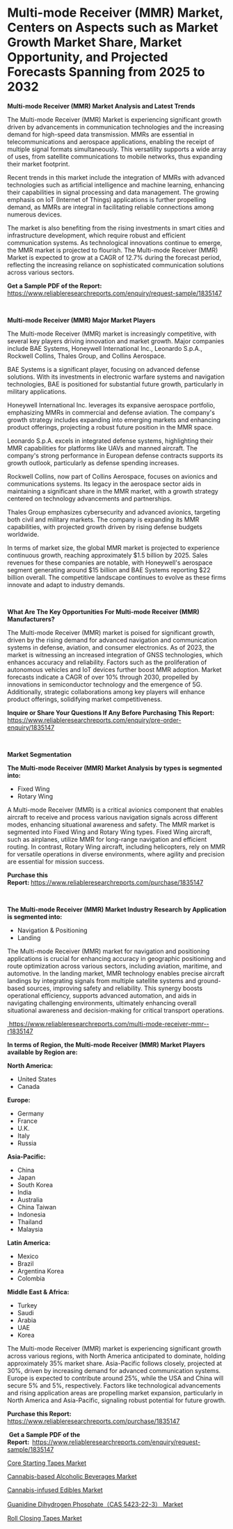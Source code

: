 <p><h1>Multi-mode Receiver (MMR) Market, Centers on Aspects such as Market Growth Market Share, Market Opportunity, and Projected Forecasts Spanning from 2025 to 2032</h1></p><p><strong>Multi-mode Receiver (MMR) Market Analysis and Latest Trends</strong></p>
<p><p>The Multi-mode Receiver (MMR) Market is experiencing significant growth driven by advancements in communication technologies and the increasing demand for high-speed data transmission. MMRs are essential in telecommunications and aerospace applications, enabling the receipt of multiple signal formats simultaneously. This versatility supports a wide array of uses, from satellite communications to mobile networks, thus expanding their market footprint.</p><p>Recent trends in this market include the integration of MMRs with advanced technologies such as artificial intelligence and machine learning, enhancing their capabilities in signal processing and data management. The growing emphasis on IoT (Internet of Things) applications is further propelling demand, as MMRs are integral in facilitating reliable connections among numerous devices.</p><p>The market is also benefiting from the rising investments in smart cities and infrastructure development, which require robust and efficient communication systems. As technological innovations continue to emerge, the MMR market is projected to flourish. The Multi-mode Receiver (MMR) Market is expected to grow at a CAGR of 12.7% during the forecast period, reflecting the increasing reliance on sophisticated communication solutions across various sectors.</p></p>
<p><strong>Get a Sample PDF of the Report:&nbsp;</strong> <a href="https://www.reliableresearchreports.com/enquiry/request-sample/1835147?utm_campaign=12&utm_medium=2&utm_source=Github&utm_content=ia&utm_term=26032025&utm_id=multi-mode-receiver-mmr">https://www.reliableresearchreports.com/enquiry/request-sample/1835147</a></p>
<p>&nbsp;</p>
<p><strong>Multi-mode Receiver (MMR) Major Market Players</strong></p>
<p><p>The Multi-mode Receiver (MMR) market is increasingly competitive, with several key players driving innovation and market growth. Major companies include BAE Systems, Honeywell International Inc., Leonardo S.p.A., Rockwell Collins, Thales Group, and Collins Aerospace. </p><p>BAE Systems is a significant player, focusing on advanced defense solutions. With its investments in electronic warfare systems and navigation technologies, BAE is positioned for substantial future growth, particularly in military applications. </p><p>Honeywell International Inc. leverages its expansive aerospace portfolio, emphasizing MMRs in commercial and defense aviation. The company's growth strategy includes expanding into emerging markets and enhancing product offerings, projecting a robust future position in the MMR space.</p><p>Leonardo S.p.A. excels in integrated defense systems, highlighting their MMR capabilities for platforms like UAVs and manned aircraft. The company's strong performance in European defense contracts supports its growth outlook, particularly as defense spending increases.</p><p>Rockwell Collins, now part of Collins Aerospace, focuses on avionics and communications systems. Its legacy in the aerospace sector aids in maintaining a significant share in the MMR market, with a growth strategy centered on technology advancements and partnerships.</p><p>Thales Group emphasizes cybersecurity and advanced avionics, targeting both civil and military markets. The company is expanding its MMR capabilities, with projected growth driven by rising defense budgets worldwide.</p><p>In terms of market size, the global MMR market is projected to experience continuous growth, reaching approximately $1.5 billion by 2025. Sales revenues for these companies are notable, with Honeywell's aerospace segment generating around $15 billion and BAE Systems reporting $22 billion overall. The competitive landscape continues to evolve as these firms innovate and adapt to industry demands.</p></p>
<p>&nbsp;</p>
<p><strong>What Are The Key Opportunities For Multi-mode Receiver (MMR) Manufacturers?</strong></p>
<p><p>The Multi-mode Receiver (MMR) market is poised for significant growth, driven by the rising demand for advanced navigation and communication systems in defense, aviation, and consumer electronics. As of 2023, the market is witnessing an increased integration of GNSS technologies, which enhances accuracy and reliability. Factors such as the proliferation of autonomous vehicles and IoT devices further boost MMR adoption. Market forecasts indicate a CAGR of over 10% through 2030, propelled by innovations in semiconductor technology and the emergence of 5G. Additionally, strategic collaborations among key players will enhance product offerings, solidifying market competitiveness.</p></p>
<p><strong>Inquire or Share Your Questions If Any Before Purchasing This Report:</strong> <a href="https://www.reliableresearchreports.com/enquiry/pre-order-enquiry/1835147?utm_campaign=12&utm_medium=2&utm_source=Github&utm_content=ia&utm_term=26032025&utm_id=multi-mode-receiver-mmr">https://www.reliableresearchreports.com/enquiry/pre-order-enquiry/1835147</a></p>
<p>&nbsp;</p>
<p><strong>Market Segmentation</strong></p>
<p><strong>The Multi-mode Receiver (MMR) Market Analysis by types is segmented into:</strong></p>
<p><ul><li>Fixed Wing</li><li>Rotary Wing</li></ul></p>
<p><p>A Multi-mode Receiver (MMR) is a critical avionics component that enables aircraft to receive and process various navigation signals across different modes, enhancing situational awareness and safety. The MMR market is segmented into Fixed Wing and Rotary Wing types. Fixed Wing aircraft, such as airplanes, utilize MMR for long-range navigation and efficient routing. In contrast, Rotary Wing aircraft, including helicopters, rely on MMR for versatile operations in diverse environments, where agility and precision are essential for mission success.</p></p>
<p><strong>Purchase this Report:&nbsp;</strong><a href="https://www.reliableresearchreports.com/purchase/1835147?utm_campaign=12&utm_medium=2&utm_source=Github&utm_content=ia&utm_term=26032025&utm_id=multi-mode-receiver-mmr">https://www.reliableresearchreports.com/purchase/1835147</a></p>
<p>&nbsp;</p>
<p><strong>The Multi-mode Receiver (MMR) Market Industry Research by Application is segmented into:</strong></p>
<p><ul><li>Navigation & Positioning</li><li>Landing</li></ul></p>
<p><p>The Multi-mode Receiver (MMR) market for navigation and positioning applications is crucial for enhancing accuracy in geographic positioning and route optimization across various sectors, including aviation, maritime, and automotive. In the landing market, MMR technology enables precise aircraft landings by integrating signals from multiple satellite systems and ground-based sources, improving safety and reliability. This synergy boosts operational efficiency, supports advanced automation, and aids in navigating challenging environments, ultimately enhancing overall situational awareness and decision-making for critical transport operations.</p></p>
<p><a href="https://www.reliableresearchreports.com/multi-mode-receiver-mmr--r1835147?utm_campaign=12&utm_medium=2&utm_source=Github&utm_content=ia&utm_term=26032025&utm_id=multi-mode-receiver-mmr">&nbsp;https://www.reliableresearchreports.com/multi-mode-receiver-mmr--r1835147</a></p>
<p><strong>In terms of Region, the Multi-mode Receiver (MMR) Market Players available by Region are:</strong></p>
<p>
    <p> <strong> North America: </strong>
        <ul>
            <li>United States</li>
            <li>Canada</li>
        </ul>
        </p> 
    <p> <strong> Europe: </strong>
        <ul>
            <li>Germany</li>
            <li>France</li>
            <li>U.K.</li>
            <li>Italy</li>
            <li>Russia</li>
        </ul>
        </p> 
    <p> <strong> Asia-Pacific: </strong>
        <ul>
            <li>China</li>
            <li>Japan</li>
            <li>South Korea</li>
            <li>India</li>
            <li>Australia</li>
            <li>China Taiwan</li>
            <li>Indonesia</li>
            <li>Thailand</li>
            <li>Malaysia</li>
        </ul>
        </p> 
    <p> <strong> Latin America: </strong>
        <ul>
            <li>Mexico</li>
            <li>Brazil</li>
            <li>Argentina Korea</li>
            <li>Colombia</li>
        </ul>
        </p> 
    <p> <strong> Middle East & Africa: </strong>
        <ul>
            <li>Turkey</li>
            <li>Saudi</li>
            <li>Arabia</li>
            <li>UAE</li>
            <li>Korea</li>
        </ul>
    </p>
    </p>
<p><p>The Multi-mode Receiver (MMR) market is experiencing significant growth across various regions, with North America anticipated to dominate, holding approximately 35% market share. Asia-Pacific follows closely, projected at 30%, driven by increasing demand for advanced communication systems. Europe is expected to contribute around 25%, while the USA and China will secure 5% and 5%, respectively. Factors like technological advancements and rising application areas are propelling market expansion, particularly in North America and Asia-Pacific, signaling robust potential for future growth.</p></p>
<p><strong>Purchase this Report: </strong><a href="https://www.reliableresearchreports.com/purchase/1835147?utm_campaign=12&utm_medium=2&utm_source=Github&utm_content=ia&utm_term=26032025&utm_id=multi-mode-receiver-mmr">https://www.reliableresearchreports.com/purchase/1835147</a></p>
<p>&nbsp;<strong>Get a Sample PDF of the Report:&nbsp;&nbsp;</strong><a href="https://www.reliableresearchreports.com/enquiry/request-sample/1835147?utm_campaign=12&utm_medium=2&utm_source=Github&utm_content=ia&utm_term=26032025&utm_id=multi-mode-receiver-mmr">https://www.reliableresearchreports.com/enquiry/request-sample/1835147</a></p>
<p><strong></strong></p>
<p><p><a href="https://github.com/prantoblouin/Market-Research-Report-List-1/blob/main/core-starting-tapes-market.md?utm_campaign=12&utm_medium=2&utm_source=Github&utm_content=ia&utm_term=26032025&utm_id=multi-mode-receiver-mmr">Core Starting Tapes Market</a></p><p><a href="https://github.com/naomaroaoonv/Market-Research-Report-List-1/blob/main/cannabis-based-alcoholic-beverages-market.md?utm_campaign=12&utm_medium=2&utm_source=Github&utm_content=ia&utm_term=26032025&utm_id=multi-mode-receiver-mmr">Cannabis-based Alcoholic Beverages Market</a></p><p><a href="https://github.com/guyotkiferhi/Market-Research-Report-List-1/blob/main/cannabis-infused-edibles-market.md?utm_campaign=12&utm_medium=2&utm_source=Github&utm_content=ia&utm_term=26032025&utm_id=multi-mode-receiver-mmr">Cannabis-infused Edibles Market</a></p><p><a href="https://github.com/zoccohaniech/Market-Research-Report-List-1/blob/main/guanidine-dihydrogen-phosphatecas-5423-22-3-market.md?utm_campaign=12&utm_medium=2&utm_source=Github&utm_content=ia&utm_term=26032025&utm_id=multi-mode-receiver-mmr">Guanidine Dihydrogen Phosphate（CAS 5423-22-3） Market</a></p><p><a href="https://github.com/iyachikareva/Market-Research-Report-List-1/blob/main/roll-closing-tapes-market.md?utm_campaign=12&utm_medium=2&utm_source=Github&utm_content=ia&utm_term=26032025&utm_id=multi-mode-receiver-mmr">Roll Closing Tapes Market</a></p></p>